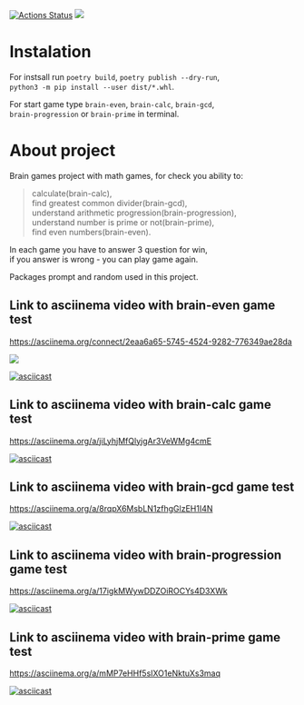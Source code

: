 [![Actions Status](https://github.com/alex873110/python-project-49/workflows/hexlet-check/badge.svg)](https://github.com/alex873110/python-project-49/actions) <a 
href="https://codeclimate.com/github/alex873110/python-project-49/maintainability"><img
src="https://api.codeclimate.com/v1/badges/d933dc886756d0a1eb03/maintainability" /></a>
# Instalation
For instsall run `poetry build`, `poetry publish --dry-run`,  
`python3 -m pip install --user dist/*.whl`.  

For start game type `brain-even`, `brain-calc`, `brain-gcd`,   
`brain-progression` or `brain-prime` in terminal.  

# About project
Brain games project with math games, 
for check you ability to:   
> calculate(brain-calc),  
> find greatest common divider(brain-gcd),   
> understand arithmetic progression(brain-progression),  
> understand number is prime or not(brain-prime),  
> find even numbers(brain-even).  

In each game you have to answer 3 question for win,  
if you answer is wrong - you can play game again.  

Packages prompt and random used in this project.

##  Link to asciinema video with brain-even game test 

<https://asciinema.org/connect/2eaa6a65-5745-4524-9282-776349ae28da>

<a href="https://asciinema.org/a/cUogpyf2UWm1Y1R0VygrXLqYo" target="_blank"><img src="https://asciinema.org/a/cUogpyf2UWm1Y1R0VygrXLqYo.svg" /></a>

[![asciicast](https://asciinema.org/a/cUogpyf2UWm1Y1R0VygrXLqYo.svg)](https://asciinema.org/a/cUogpyf2UWm1Y1R0VygrXLqYo)

## Link to asciinema video with brain-calc game test

<https://asciinema.org/a/jiLyhjMfQlyjgAr3VeWMg4cmE>

[![asciicast](https://asciinema.org/a/jiLyhjMfQlyjgAr3VeWMg4cmE.svg)](https://asciinema.org/a/jiLyhjMfQlyjgAr3VeWMg4cmE)

##  Link to asciinema video with brain-gcd game test

<https://asciinema.org/a/8rqpX6MsbLN1zfhgGlzEH1I4N>

[![asciicast](https://asciinema.org/a/8rqpX6MsbLN1zfhgGlzEH1I4N.svg)](https://asciinema.org/a/8rqpX6MsbLN1zfhgGlzEH1I4N)

## Link to asciinema video with brain-progression game test

<https://asciinema.org/a/17igkMWywDDZOiROCYs4D3XWk>

[![asciicast](https://asciinema.org/a/17igkMWywDDZOiROCYs4D3XWk.svg)](https://asciinema.org/a/17igkMWywDDZOiROCYs4D3XWk)

## Link to asciinema video with brain-prime game test

<https://asciinema.org/a/mMP7eHHf5sIXO1eNktuXs3maq>

[![asciicast](https://asciinema.org/a/mMP7eHHf5sIXO1eNktuXs3maq.svg)](https://asciinema.org/a/mMP7eHHf5sIXO1eNktuXs3maq)

